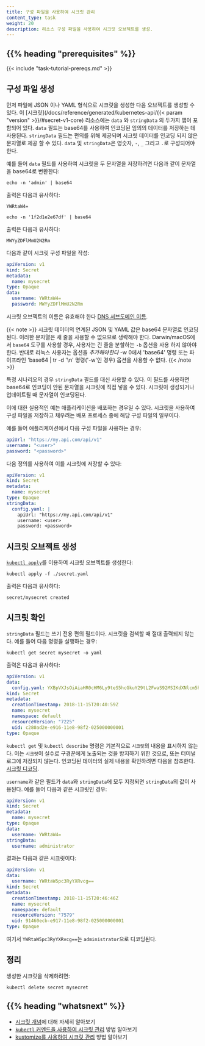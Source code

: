 ```yaml
---
title: 구성 파일을 사용하여 시크릿 관리
content_type: task
weight: 20
description: 리소스 구성 파일을 사용하여 시크릿 오브젝트를 생성.
---
```


<!-- overview -->

## {{% heading "prerequisites" %}}

{{< include "task-tutorial-prereqs.md" >}}

<!-- steps -->

## 구성 파일 생성

먼저 파일에 JSON 이나 YAML 형식으로 시크릿을 생성한 다음
오브젝트를 생성할 수 있다. 이
[시크릿](/docs/reference/generated/kubernetes-api/{{< param "version" >}}/#secret-v1-core)
리소스에는 `data` 와 `stringData` 의 두가지 맵이 포함되어 있다.
`data` 필드는 base64를 사용하여 인코딩된 임의의 데이터를 저장하는 데 사용된다.
`stringData` 필드는 편의를 위해 제공되며 시크릿 데이터를 인코딩 되지 않은 문자열로
제공 할 수 있다.
`data` 및 `stringData`은 영숫자,
`-`, `_` 그리고 `.`로 구성되어야 한다.

예를 들어 `data` 필드를 사용하여 시크릿을 두 문자열을 저장하려면 다음과 같이
문자열을 base64로 변환한다:

```shell
echo -n 'admin' | base64
```

출력은 다음과 유사하다:

```
YWRtaW4=
```

```shell
echo -n '1f2d1e2e67df' | base64
```

출력은 다음과 유사하다:

```
MWYyZDFlMmU2N2Rm
```

다음과 같이 시크릿 구성 파일을 작성:

```yaml
apiVersion: v1
kind: Secret
metadata:
  name: mysecret
type: Opaque
data:
  username: YWRtaW4=
  password: MWYyZDFlMmU2N2Rm
```

시크릿 오브젝트의 이름은 유효해야 한다
[DNS 서브도메인 이름](/docs/concepts/overview/working-with-objects/names#dns-subdomain-names).

{{< note >}}
시크릿 데이터의 연계된 JSON 및 YAML 값은 base64 문자열로 인코딩된다.
이러한 문자열은 새 줄을 사용할 수 없으므로 생략해야 한다. 
Darwin/macOS에서 `base64` 도구를 사용할 경우, 사용자는 긴 줄을 분할하는 `-b` 옵션을 사용 하지 않아야한다.
반대로 리눅스 사용자는 옵션을 *추가해야한다*
-w 0에서 'base64' 명령 또는 파이프라인 'base64 | tr -d '\n' 명령('-w'인 경우)
옵션을 사용할 수 없다.
{{< /note >}}

특정 시나리오의 경우 `stringData` 필드를 대신 사용할 수 있다. 이
필드를 사용하면 base64로 인코딩이 안된 문자열을 시크릿에 직접 넣을 수 있다.
시크릿이 생성되거나 업데이트될 때 문자열이 인코딩된다.

이에 대한 실용적인 예는 애플리케이션을 배포하는 경우일 수 있다.
시크릿을 사용하여 구성 파일을 저장하고 채우려는
배포 프로세스 중에 해당 구성 파일의 일부이다.

예를 들어 애플리케이션에서 다음 구성 파일을 사용하는 경우:

```yaml
apiUrl: "https://my.api.com/api/v1"
username: "<user>"
password: "<password>"
```

다음 정의를 사용하여 이를 시크릿에 저장할 수 있다:

```yaml
apiVersion: v1
kind: Secret
metadata:
  name: mysecret
type: Opaque
stringData:
  config.yaml: |
    apiUrl: "https://my.api.com/api/v1"
    username: <user>
    password: <password>
```

## 시크릿 오브젝트 생성

[`kubectl apply`](/docs/reference/generated/kubectl/kubectl-commands#apply)를 이용하여 시크릿 오브젝트를 생성한다:

```shell
kubectl apply -f ./secret.yaml
```

출력은 다음과 유사하다:

```
secret/mysecret created
```

## 시크릿 확인

`stringData` 필드는 쓰기 전용 편의 필드이다. 시크릿을 검색할 때 절대 출력되지 않는다.
예를 들어 다음 명령을 실행하는 경우:

```shell
kubectl get secret mysecret -o yaml
```

출력은 다음과 유사하다:

```yaml
apiVersion: v1
data:
  config.yaml: YXBpVXJsOiAiaHR0cHM6Ly9teS5hcGkuY29tL2FwaS92MSIKdXNlcm5hbWU6IHt7dXNlcm5hbWV9fQpwYXNzd29yZDoge3twYXNzd29yZH19
kind: Secret
metadata:
  creationTimestamp: 2018-11-15T20:40:59Z
  name: mysecret
  namespace: default
  resourceVersion: "7225"
  uid: c280ad2e-e916-11e8-98f2-025000000001
type: Opaque
```

`kubectl get` 및 `kubectl describe` 명령은 기본적으로 `시크릿`의 내용을 표시하지 않는다.
이는 `시크릿`이 실수로 구경꾼에게 노출되는 것을 방지하기 위한 것으로,
또는 터미널 로그에 저장되지 않는다.
인코딩된 데이터의 실제 내용을 확인하려면 다음을 참조한다.
[시크릿 디코딩](/ko/docs/tasks/configmap-secret/managing-secret-using-kubectl/#decoding-secret).

`username`과 같은 필드가 `data`와 `stringData`에 모두 지정되면 `stringData`의 값이 사용된다.
예를 들어 다음과 같은 시크릿인 경우:

```yaml
apiVersion: v1
kind: Secret
metadata:
  name: mysecret
type: Opaque
data:
  username: YWRtaW4=
stringData:
  username: administrator
```

결과는 다음과 같은 시크릿이다:

```yaml
apiVersion: v1
data:
  username: YWRtaW5pc3RyYXRvcg==
kind: Secret
metadata:
  creationTimestamp: 2018-11-15T20:46:46Z
  name: mysecret
  namespace: default
  resourceVersion: "7579"
  uid: 91460ecb-e917-11e8-98f2-025000000001
type: Opaque
```

여기서 `YWRtaW5pc3RyYXRvcg==`는 `administrator`으로 디코딩된다.

## 정리

생성한 시크릿을 삭제하려면:

```shell
kubectl delete secret mysecret
```

## {{% heading "whatsnext" %}}

- [시크릿 개념](/ko/docs/concepts/configuration/secret/)에 대해 자세히 알아보기
- [`kubectl` 커멘드을 사용하여 시크릿 관리](/ko/docs/tasks/configmap-secret/managing-secret-using-kubectl/) 방법 알아보기
- [kustomize를 사용하여 시크릿 관리](/ko/docs/tasks/configmap-secret/managing-secret-using-kustomize/) 방법 알아보기

